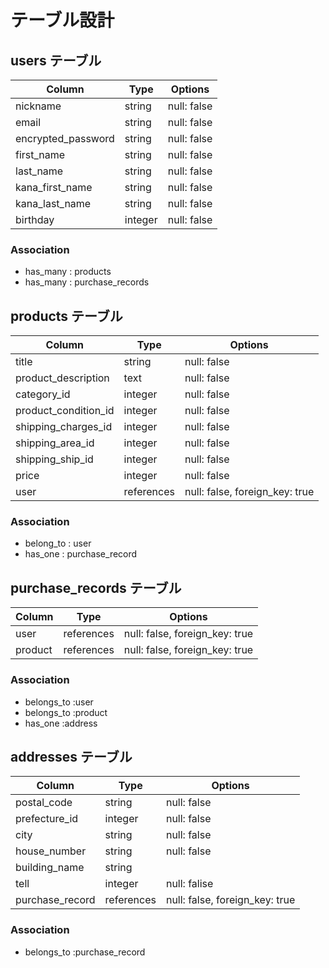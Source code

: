 # テーブル設計

## users テーブル

| Column             | Type    | Options     |
| ------------------ | ------- | ----------- |
| nickname           | string  | null: false |
| email              | string  | null: false |
| encrypted_password | string  | null: false |
| first_name         | string  | null: false |
| last_name          | string  | null: false |
| kana_first_name    | string  | null: false |
| kana_last_name     | string  | null: false |
| birthday           | integer | null: false |

### Association

- has_many : products
- has_many : purchase_records

## products テーブル

| Column               | Type       | Options                        |
| -------------------- | ---------- | ------------------------------ |
| title                | string     | null: false                    |
| product_description  | text       | null: false                    |
| category_id          | integer    | null: false                    |
| product_condition_id | integer    | null: false                    |
| shipping_charges_id  | integer    | null: false                    |
| shipping_area_id     | integer    | null: false                    |
| shipping_ship_id     | integer    | null: false                    |
| price                | integer    | null: false                    |
| user                 | references | null: false, foreign_key: true |

### Association

- belong_to : user
- has_one   : purchase_record

## purchase_records テーブル

| Column  | Type       | Options                        |
| ------- | ---------- | ------------------------------ |
| user    | references | null: false, foreign_key: true |
| product | references | null: false, foreign_key: true |

### Association

- belongs_to :user
- belongs_to :product
- has_one    :address

## addresses テーブル

| Column          | Type       | Options                        |
| --------------- | ---------- | ------------------------------ |
| postal_code     | string     | null: false                    |
| prefecture_id   | integer    | null: false                    |
| city            | string     | null: false                    |
| house_number    | string     | null: false                    |
| building_name   | string     |                                |
| tell            | integer    | null: falise                   | 
| purchase_record | references | null: false, foreign_key: true |

### Association

- belongs_to :purchase_record